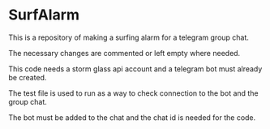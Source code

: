 # SurfAlarm
This is a repository of making a surfing alarm for a telegram group chat.

The necessary changes are commented or left empty where needed.

This code needs a storm glass api account and a telegram bot must already be created.

The test file is used to run as a way to check connection to the bot and the group chat. 

The bot must be added to the chat and the chat id is needed for the code.
